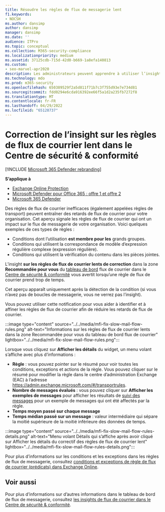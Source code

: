 ```yaml
---
title: Résoudre les règles de flux de messagerie lent
f1.keywords:
- NOCSH
ms.author: dansimp
author: dansimp
manager: dansimp
ms.date: ''
audience: ITPro
ms.topic: conceptual
ms.collection: M365-security-compliance
ms.localizationpriority: medium
ms.assetid: 37125cdb-715d-42d0-b669-1a8efa140813
ms.custom:
- seo-marvel-apr2020
description: Les administrateurs peuvent apprendre à utiliser l’insight de résolution des règles de flux de courrier lent dans le Centre de sécurité & conformité pour identifier et corriger les règles de flux de courrier inefficaces ou rompues (également appelées règles de transport) dans leur organisation.
ms.technology: mdo
ms.prod: m365-security
ms.openlocfilehash: 650389529f2a5d811f71b7c3f755d93e7e734d81
ms.sourcegitcommit: fdd0294e6cda916392ee66f5a1d2a235fb7272f8
ms.translationtype: MT
ms.contentlocale: fr-FR
ms.lasthandoff: 04/29/2022
ms.locfileid: "65128737"
---
```

# <a name="fix-slow-mail-flow-rules-insight-in-the-security--compliance-center"></a>Correction de l’insight sur les règles de flux de courrier lent dans le Centre de sécurité & conformité

[!INCLUDE [Microsoft 365 Defender rebranding](../includes/microsoft-defender-for-office.md)]

**S’applique à**
- [Exchange Online Protection](exchange-online-protection-overview.md)
- [Microsoft Defender pour Office 365 : offre 1 et offre 2](defender-for-office-365.md)
- [Microsoft 365 Defender](../defender/microsoft-365-defender.md)

Des règles de flux de courrier inefficaces (également appelées règles de transport) peuvent entraîner des retards de flux de courrier pour votre organisation. Cet aperçu signale les règles de flux de courrier qui ont un impact sur le flux de messagerie de votre organisation. Voici quelques exemples de ces types de règles :

- Conditions dont l’utilisation **est membre pour les** grands groupes.
- Conditions qui utilisent la correspondance de modèle d’expression régulière complexe (expression régulière).
- Conditions qui utilisent la vérification du contenu dans les pièces jointes.

L’insight **sur les règles de flux de courrier lents de correction** dans la zone **Recommandée pour vous** du [tableau de bord](mail-flow-insights-v2.md) flux de courrier dans le [Centre de sécurité & conformité](https://protection.office.com) vous avertit lorsqu’une règle de flux de courrier prend trop de temps.

Cet aperçu apparaît uniquement après la détection de la condition (si vous n’avez pas de boucles de messagerie, vous ne verrez pas l’insight).

Vous pouvez utiliser cette notification pour vous aider à identifier et à affiner les règles de flux de courrier afin de réduire les retards de flux de courrier.

:::image type="content" source="../../media/mfi-fix-slow-mail-flow-rules.png" alt-text="Informations sur les règles de flux de courrier lents dans la zone Recommandée pour vous du tableau de bord flux de courrier" lightbox="../../media/mfi-fix-slow-mail-flow-rules.png":::

Lorsque vous cliquez sur **Afficher les détails** du widget, un menu volant s’affiche avec plus d’informations :

- **Règle** : vous pouvez pointer sur le résumé pour voir toutes les conditions, exceptions et actions de la règle. Vous pouvez cliquer sur le résumé pour modifier la règle dans le centre d’administration Exchange (EAC) à l’adresse <https://admin.exchange.microsoft.com/#/transportrules>.
- **Nombre de messages évalués** : vous pouvez cliquer sur **Afficher les exemples de messages** pour afficher les résultats de [suivi des messages](message-trace-scc.md) pour un exemple de messages qui ont été affectés par la règle.
- **Temps moyen passé sur chaque message**
- **Temps médian passé sur un message** : valeur intermédiaire qui sépare la moitié supérieure de la moitié inférieure des données de temps.

:::image type="content" source="../../media/mfi-fix-slow-mail-flow-rules-details.png" alt-text="Menu volant Détails qui s’affiche après avoir cliqué sur Afficher les détails du correctif des règles de flux de courrier lent" lightbox="../../media/mfi-fix-slow-mail-flow-rules-details.png":::

Pour plus d’informations sur les conditions et les exceptions dans les règles de flux de messagerie, consultez [conditions et exceptions de règle de flux de courrier (prédicats) dans Exchange Online](/Exchange/security-and-compliance/mail-flow-rules/conditions-and-exceptions).

## <a name="see-also"></a>Voir aussi

Pour plus d’informations sur d’autres informations dans le tableau de bord de flux de messagerie, consultez [les insights de flux de courrier dans le Centre de sécurité & conformité](mail-flow-insights-v2.md).
